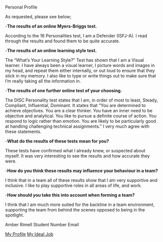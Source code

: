 Personal Profile

As requested, please see below;

-**The results of an online Myers-Briggs test.**

According to the 16 Personalities test, I am a Defender (ISFJ-A). I read through the results and found them to be quite accurate.

-**The results of an online learning style test.**

The “What’s Your Learning Style?” Test has shown that I am a Visual learner. I have always been a visual learner, I picture words and images in my head, and repeat them either internally, or out loud to ensure that they stick in my memory. I also like to type or write things out to make sure that I’m really taking all the information in.

-**The results of one further online test of your choosing.**

The DISC Personality test states that I am, in order of most to least, Steady, Compliant, Influential, Dominant. It states that “You are determined to achieve objectives. You are a clear thinker. You have an inner need to be objective and analytical. You like to pursue a definite course of action. You respond to logic rather than emotion. You are likely to be particularly good at handling challenging technical assignments.” I very much agree with these statements.

-**What do the results of these tests mean for you?**

These tests have confirmed what I already knew, or suspected about myself. It was very interesting to see the results and how accurate they were.

-**How do you think these results may influence your behaviour in a team?**

I think that in a team all of these results show that I am very supportive and inclusive. I like to play supportive roles in all areas of life, and work.

-**How should you take this into account when forming a team?**

I think that I am much more suited for the backline in a team environment, supporting the team from behind the scenes opposed to being in the spotlight. 

Amber Rimell  Student Number  Email

[My Profile](https://amberrimell.github.io/amberrimellprofile.github.io/myprofile) [My Ideal Job](https://amberrimell.github.io/amberrimellprofile.github.io/myidealjob)
